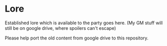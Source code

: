 # Lore
Established lore which is available to the party goes here. (My GM stuff will still be on google drive, where spoilers can't escape)

Please help port the old content from google drive to this repository.
